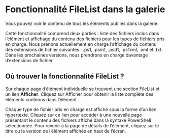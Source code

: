 # Fonctionnalité FileList dans la galerie

Vous pouvez voir le contenu de tous les éléments publiés dans la galerie. 

Cette fonctionnalité comprend deux parties : liste des fichiers inclus dans l’élément et affichage du contenu des fichiers pour les types de fichiers pris en charge. Nous prenons actuellement en charge l’affichage du contenu des extensions de fichier suivantes : .ps1, .psm1, .psd1, .ps1xml, .xml et .txt. Dans les prochaines versions, nous prendrons en charge davantage d’extensions de fichier. 

## Où trouver la fonctionnalité FileList ?
Sur chaque page d’élément individuelle se trouvent une section FileList et un lien **Afficher**. Cliquez sur Afficher pour obtenir la liste complète des éléments contenus dans l’élément.

Chaque type de fichier pris en charge est affiché sous la forme d’un lien hypertexte. Cliquez sur ce lien pour accéder à une nouvelle page présentant le contenu des fichiers affiché dans la syntaxe PowerShell sélectionnée. Pour revenir à la page de détails de l’élément, cliquez sur le titre ou la version de l’élément affichés en haut de l’écran.


<!--HONumber=Aug16_HO3-->


